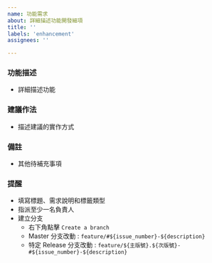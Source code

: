 ```yaml
---
name: 功能需求
about: 詳細描述功能開發細項
title: ''
labels: 'enhancement'
assignees: ''

---
```


### 功能描述
- 詳細描述功能

### 建議作法
- 描述建議的實作方式

### 備註
- 其他待補充事項

### 提醒
- 填寫標題、需求說明和標籤類型
- 指派至少一名負責人
- 建立分支
  - 右下角點擊 `Create a branch`
  - Master 分支改動 : `feature/#${issue_number}-${description}`
  - 特定 Release 分支改動 : `feature/${主版號}.${次版號}-#${issue_number}-${description}`

